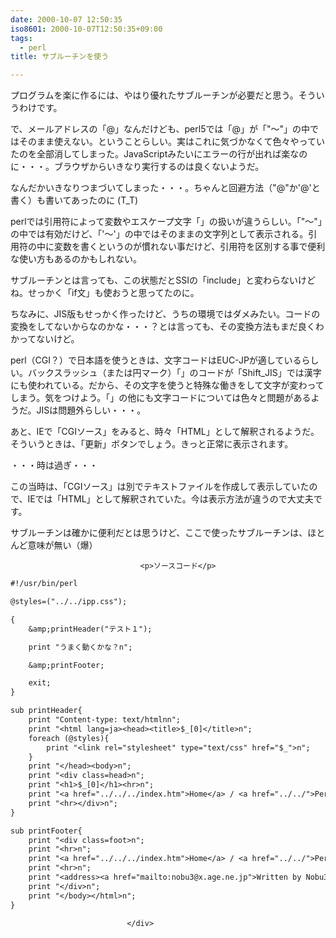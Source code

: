 ```yaml
---
date: 2000-10-07 12:50:35
iso8601: 2000-10-07T12:50:35+09:00
tags:
  - perl
title: サブルーチンを使う

---
```


<div class="entry-body">
                                 <p>プログラムを楽に作るには、やはり優れたサブルーチンが必要だと思う。そういうわけです。 </p>

<p>で、メールアドレスの「@」なんだけども、perl5では「@」が「"〜"」の中ではそのまま使えない。ということらしい。実はこれに気づかなくて色々やっていたのを全部消してしまった。JavaScriptみたいにエラーの行が出れば楽なのに・・・。ブラウザからいきなり実行するのは良くないようだ。 </p>

<p>なんだかいきなりつまづいてしまった・・・。ちゃんと回避方法（"@"か'@'と書く）も書いてあったのに (T_T) </p>

<p>perlでは引用符によって変数やエスケープ文字「」の扱いが違うらしい。「"〜"」の中では有効だけど、「'〜'」の中ではそのままの文字列として表示される。引用符の中に変数を書くというのが慣れない事だけど、引用符を区別する事で便利な使い方もあるのかもしれない。 </p>

<p>サブルーチンとは言っても、この状態だとSSIの「include」と変わらないけどね。せっかく「if文」も使おうと思ってたのに。 </p>

<p>ちなみに、JIS版もせっかく作ったけど、うちの環境ではダメみたい。コードの変換をしてないからなのかな・・・？とは言っても、その変換方法もまだ良くわかってないけど。 </p>

<p>perl（CGI？）で日本語を使うときは、文字コードはEUC-JPが適しているらしい。バックスラッシュ（または円マーク）「」のコードが「Shift_JIS」では漢字にも使われている。だから、その文字を使うと特殊な働きをして文字が変わってしまう。気をつけよう。「」の他にも文字コードについては色々と問題があるようだ。JISは問題外らしい・・・。 </p>

<p>あと、IEで「CGIソース」をみると、時々「HTML」として解釈されるようだ。そういうときは、「更新」ボタンでしょう。きっと正常に表示されます。 </p>

<p>・・・時は過ぎ・・・ </p>

<p>この当時は、「CGIソース」は別でテキストファイルを作成して表示していたので、IEでは「HTML」として解釈されていた。今は表示方法が違うので大丈夫です。 </p>

<p>サブルーチンは確かに便利だとは思うけど、ここで使ったサブルーチンは、ほとんど意味が無い（爆）</p>
                              
                                 <p>ソースコード</p>

```default
#!/usr/bin/perl

@styles=("../../ipp.css");

{
    &amp;printHeader("テスト１");

    print "うまく動くかな？n";

    &amp;printFooter;

    exit;
}

sub printHeader{
    print "Content-type: text/htmlnn";
    print "<html lang=ja><head><title>$_[0]</title>n";
    foreach (@styles){
        print "<link rel="stylesheet" type="text/css" href="$_">n";
    }
    print "</head><body>n";
    print "<div class=head>n";
    print "<h1>$_[0]</h1><hr>n";
    print "<a href="../../../index.htm">Home</a> / <a href="../../">Perl</a> / <a href="../">TestCGI Index</a>n";
    print "<hr></div>n";
}

sub printFooter{
    print "<div class=foot>n";
    print "<hr>n";
    print "<a href="../../../index.htm">Home</a> / <a href="../../">Perl</a> / <a href="../">TestCGI Index</a>n";
    print "<hr>n";
    print "<address><a href="mailto:nobu3@x.age.ne.jp">Written by Nobu3</a></address>n";
    print "</div>n";
    print "</body></html>n";
}
```
                              </div>
    	